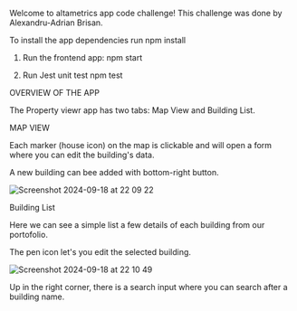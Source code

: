 Welcome to altametrics app code challenge! This challenge was done by Alexandru-Adrian Brisan.

To install the app dependencies run
  npm install

1. Run the frontend app:
   npm start

2. Run Jest unit test
   npm test

OVERVIEW OF THE APP

The Property viewr app has two tabs: Map View and Building List.

MAP VIEW 

Each marker (house icon) on the map is clickable and will open a form where you can edit the building's data.

A new building can bee added with bottom-right button.

![Screenshot 2024-09-18 at 22 09 22](https://github.com/user-attachments/assets/27292eba-a541-497b-9c42-bc6554341717)

Building List

Here we can see a simple list a few details of each building from our portofolio.

The pen icon let's you edit the selected building.

![Screenshot 2024-09-18 at 22 10 49](https://github.com/user-attachments/assets/14d3aa03-4212-490d-b52e-cfc68e3c3c62)

Up in the right corner, there is a search input where you can search after a building name.
